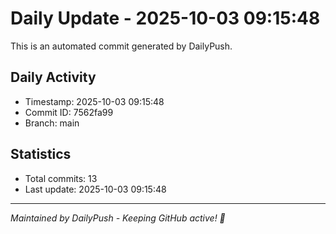 # Daily Update - 2025-10-03 09:15:48

This is an automated commit generated by DailyPush.

## Daily Activity
- Timestamp: 2025-10-03 09:15:48
- Commit ID: 7562fa99
- Branch: main

## Statistics
- Total commits: 13
- Last update: 2025-10-03 09:15:48

---
*Maintained by DailyPush - Keeping GitHub active! 🚀*
